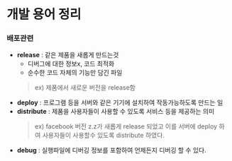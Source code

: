# 개발 용어 정리
### 배포관련
- **release** : 같은 제품을 새롭게 만드는것
    - 디버그에 대한 정보x, 코드 최적화
    - 순수한 코드 자체의 기능만 담긴 파일
    >ex) 제품에서 새로운 버전을 release함
- **deploy** : 프로그램 등을 서버와 같은 기기에 설치하여 작동가능하도록 만드는 일
- **distribute** : 제품을 사용자들이 사용할 수 있도록 서비스 등을 제공하는 의미
    > ex) facebook 버전 z.z가 새롭게 release 되었고 이를 서버에 deploy 하여 사용자들이 사용할수 있도록 distribute 하였다.
- **debug** : 실행파일에 디버깅 정보를 포함하여 언제든지 디버깅 할 수 있다.